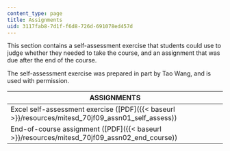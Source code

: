 ```yaml
---
content_type: page
title: Assignments
uid: 3117fab8-7d1f-f6d8-726d-691078ed457d
---
```


This section contains a self-assessment exercise that students could use to judge whether they needed to take the course, and an assignment that was due after the end of the course.

The self-assessment exercise was prepared in part by Tao Wang, and is used with permission.

| ASSIGNMENTS |
| --- |
| Excel self-assessment exercise ([PDF]({{< baseurl >}}/resources/mitesd_70jf09_assn01_self_assess)) |
| End-of-course assignment ([PDF]({{< baseurl >}}/resources/mitesd_70jf09_assn02_end_course))